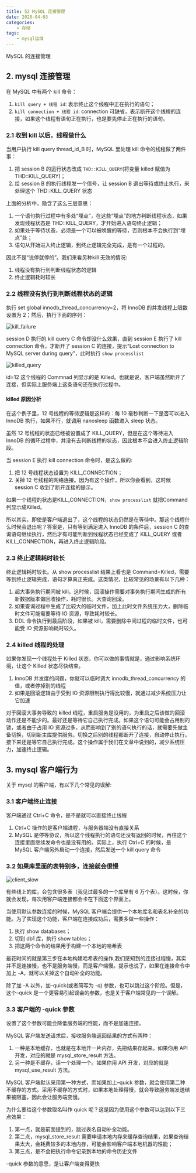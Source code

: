 ```yaml
---
title: 52 MySQL 连接管理
date: 2020-04-03
categories:
    - 存储
tags:
    - mysql运维
---
```


MySQL 的连接管理

<!-- more -->


## 2. mysql 连接管理
在 MySQL 中有两个 kill 命令：
1. `kill query + 线程 id`: 表示终止这个线程中正在执行的语句；
2. `kill connection + 线程 id`: connection 可缺省，表示断开这个线程的连接，如果这个线程有语句正在执行，也是要先停止正在执行的语句。

### 2.1 收到 kill 以后，线程做什么
当用户执行 kill query thread_id_B 时，MySQL 里处理 kill 命令的线程做了两件事：
1. 把 session B 的运行状态改成 `THD::KILL_QUERY`(将变量 killed 赋值为 THD::KILL_QUERY)；
2. 给 session B 的执行线程发一个信号，让 session B 退出等待或终止执行，来处理这个 THD::KILL_QUERY 状态

上面的分析中，隐含了这么三层意思：
1. 一个语句执行过程中有多处“埋点”，在这些“埋点”的地方判断线程状态，如果发现线程状态是 THD::KILL_QUERY，才开始进入语句终止逻辑；
2. 如果处于等待状态，必须是一个可以被唤醒的等待，否则根本不会执行到“埋点”处；
3. 语句从开始进入终止逻辑，到终止逻辑完全完成，是有一个过程的。

因此不是“说停就停的”。我们来看另种kill 无效的情况:
1. 线程没有执行到判断线程状态的逻辑
2. 终止逻辑耗时较长

### 2.2 线程没有执行到判断线程状态的逻辑
执行 set global innodb_thread_concurrency=2，将 InnoDB 的并发线程上限数设置为 2；然后，执行下面的序列：

![kill_failure](/images/mysql/MySQL45讲/kill_failure.png)

 session D 执行的 kill query C 命令却没什么效果，直到 session E 执行了 kill connection 命令，才断开了 session C 的连接，提示“Lost connection to MySQL server during query”，此时执行 `show processlist` 

![killed_query](/images/mysql/MySQL45讲/killed_query.png)

id=12 这个线程的 Commnad 列显示的是 Killed。也就是说，客户端虽然断开了连接，但实际上服务端上这条语句还在执行过程中。

#### killed 原因分析
在这个例子里，12 号线程的等待逻辑是这样的：每 10 毫秒判断一下是否可以进入 InnoDB 执行，如果不行，就调用 nanosleep 函数进入 sleep 状态。

虽然 12 号线程的状态已经被设置成了 KILL_QUERY，但是在这个等待进入 InnoDB 的循环过程中，并没有去判断线程的状态，因此根本不会进入终止逻辑阶段。

当 session E 执行 kill connection 命令时，是这么做的:
1. 把 12 号线程状态设置为 KILL_CONNECTION；
2. 关掉 12 号线程的网络连接。因为有这个操作，所以你会看到，这时候 session C 收到了断开连接的提示。


如果一个线程的状态是KILL_CONNECTION，`show processlist` 就把Command列显示成Killed。

所以其实，即使是客户端退出了，这个线程的状态仍然是在等待中。那这个线程什么时候会退出呢？答案是，只有等到满足进入 InnoDB 的条件后，session C 的查询语句继续执行，然后才有可能判断到线程状态已经变成了 KILL_QUERY 或者 KILL_CONNECTION，再进入终止逻辑阶段。


### 2.3 终止逻辑耗时较长
终止逻辑耗时较长。从 show processlist 结果上看也是 Command=Killed，需要等到终止逻辑完成，语句才算真正完成。这类情况，比较常见的场景有以下几种：
1. 超大事务执行期间被 kill。这时候，回滚操作需要对事务执行期间生成的所有新数据版本做回收操作，耗时很长。大查询回滚。
2. 如果查询过程中生成了比较大的临时文件，加上此时文件系统压力大，删除临时文件可能需要等待 IO 资源，导致耗时较长。
3. DDL 命令执行到最后阶段，如果被 kill，需要删除中间过程的临时文件，也可能受 IO 资源影响耗时较久。

### 2.4 killed 线程的处理
如果你发现一个线程处于 Killed 状态，你可以做的事情就是，通过影响系统环境，让这个 Killed 状态尽快结束。
1. InnoDB 并发度的问题，你就可以临时调大 innodb_thread_concurrency 的值，或者停掉别的线程
2. 如果是回滚逻辑由于受到 IO 资源限制执行得比较慢，就通过减少系统压力让它加速

对于回滚大事务导致的 killed 线程，重启服务是没用的，为重启之后该做的回滚动作还是不能少的。最好还是等待它自己执行完成。如果这个语句可能会占用别的锁，或者由于占用 IO 资源过多，从而影响到了别的语句执行的话，就需要先做主备切换，切到新主库提供服务。切换之后别的线程都断开了连接，自动停止执行。接下来还是等它自己执行完成。这个操作属于我们在文章中说到的，减少系统压力，加速终止逻辑。

## 3. mysql 客户端行为
关于 mysql 的客户端，有以下几个常见的误解:

### 3.1 客户端终止连接
客户端通过 Ctrl+C 命令，是不是就可以直接终止线程 
1. Ctrl+C 操作的是客户端进程，与服务器端没有直接关系
2. MySQL 是停等协议，所以这个线程执行的语句还没有返回的时候，再往这个连接里面继续发命令也是没有用的。实际上，执行 Ctrl+C 的时候，是 MySQL 客户端另外启动一个连接，然后发送一个 kill query 命令

### 3.2 如果库里面的表特别多，连接就会很慢
![client_slow](/images/mysql/MySQL45讲/client_slow.png)

有些线上的库，会包含很多表（我见过最多的一个库里有 6 万个表）。这时候，你就会发现，每次用客户端连接都会卡在下面这个界面上。

当使用默认参数连接的时候，MySQL 客户端会提供一个本地库名和表名补全的功能。为了实现这个功能，客户端在连接成功后，需要多做一些操作：
1. 执行 show databases；
2. 切到 db1 库，执行 show tables；
3. 把这两个命令的结果用于构建一个本地的哈希表

最花时间的就是第三步在本地构建哈希表的操作,我们感知到的连接过程慢，其实并不是连接慢，也不是服务端慢，而是客户端慢。提示也说了，如果在连接命令中加上 -A，就可以关掉这个自动补全的功能。

除了加 -A 以外，加–quick(或者简写为 -q) 参数，也可以跳过这个阶段。但是，这个–quick 是一个更容易引起误会的参数，也是关于客户端常见的一个误解。

### 3.3 客户端的 -quick 参数
设置了这个参数可能会降低服务端的性能，而不是加速连接。

MySQL 客户端发送请求后，接收服务端返回结果的方式有两种：
1. 一种是本地缓存，也就是在本地开一片内存，先把结果存起来。如果你用 API 开发，对应的就是 mysql_store_result 方法。
2. 另一种是不缓存，读一个处理一个。如果你用 API 开发，对应的就是 mysql_use_result 方法。

MySQL 客户端默认采用第一种方式，而如果加上–quick 参数，就会使用第二种不缓存的方式。采用不缓存的方式时，如果本地处理得慢，就会导致服务端发送结果被阻塞，因此会让服务端变慢。

为什么要给这个参数取名叫作 quick 呢？这是因为使用这个参数可以达到以下三点效果：
1. 第一点，就是前面提到的，跳过表名自动补全功能。
2. 第二点，mysql_store_result 需要申请本地内存来缓存查询结果，如果查询结果太大，会耗费较多的本地内存，可能会影响客户端本地机器的性能；
3. 第三点，是不会把执行命令记录到本地的命令历史文件

–quick 参数的意思，是让客户端变得更快